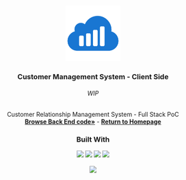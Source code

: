 <!-- Project Summary -->

<br />

<div align="center">
  <a href="https://github.com/NivaldoFarias/customer-management">
    <img src="../assets/img/customer-management-logo.png" alt="Logo" width="130">
  </a>

  <h3 align="center">Customer Management System - Client Side</h3>
  <div align="center">
  <h6>WIP</h6>
    Customer Relationship Management System - Full Stack PoC
    <br />
    <a href="https://github.com/NivaldoFarias/customer-management/tree/main/server"><strong>Browse Back End code»</strong></a>
    -
    <a href="https://github.com/NivaldoFarias/customer-management"><strong>Return to Homepage</strong></a>
  </div>
</div>

<div align="center">
  <h3>Built With</h3>
  
  <img src="https://img.shields.io/badge/Next-black?style=for-the-badge&logo=next.js&logoColor=white" height="30px"/>
  <img src="https://img.shields.io/badge/react-%2320232a.svg?style=for-the-badge&logo=react&logoColor=%2361DAFB" height="30px"/>
  <img src="https://img.shields.io/badge/TypeScript-007ACC?style=for-the-badge&logo=typescript&logoColor=white" height="30px"/>
  <img src="https://img.shields.io/badge/SASS-hotpink.svg?style=for-the-badge&logo=SASS&logoColor=white" height="30px"/>

  <!-- Badges source: https://dev.to/envoy_/150-badges-for-github-pnk -->
</div>

<br />

<div align="center">
  <a href="https://github.com/NivaldoFarias/customer-management" alt="MIT license badge">
    <img src="https://img.shields.io/badge/license-MIT-%23A8D1FF?style=flat-square" />
  </a>
</div>
